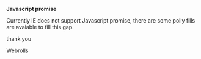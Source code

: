 <strong>Javascript promise</strong>

Currently IE does not support Javascript promise, there are some polly fills are avaiable to fill this gap.

thank you

Webrolls



